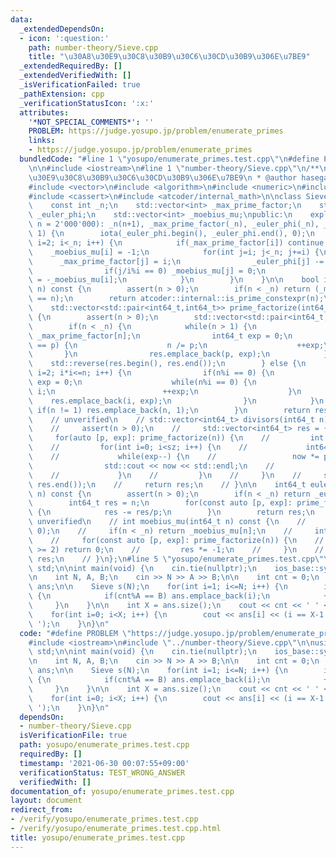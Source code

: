 ```yaml
---
data:
  _extendedDependsOn:
  - icon: ':question:'
    path: number-theory/Sieve.cpp
    title: "\u30A8\u30E9\u30C8\u30B9\u30C6\u30CD\u30B9\u306E\u7BE9"
  _extendedRequiredBy: []
  _extendedVerifiedWith: []
  _isVerificationFailed: true
  _pathExtension: cpp
  _verificationStatusIcon: ':x:'
  attributes:
    '*NOT_SPECIAL_COMMENTS*': ''
    PROBLEM: https://judge.yosupo.jp/problem/enumerate_primes
    links:
    - https://judge.yosupo.jp/problem/enumerate_primes
  bundledCode: "#line 1 \"yosupo/enumerate_primes.test.cpp\"\n#define PROBLEM \"https://judge.yosupo.jp/problem/enumerate_primes\"\
    \n\n#include <iostream>\n#line 1 \"number-theory/Sieve.cpp\"\n/**\n * @brief \u30A8\
    \u30E9\u30C8\u30B9\u30C6\u30CD\u30B9\u306E\u7BE9\n * @author hasegawa1\n */\n\n\
    #include <vector>\n#include <algorithm>\n#include <numeric>\n#include <cstdint>\n\
    #include <cassert>\n#include <atcoder/internal_math>\n\nclass Sieve {\nprivate:\n\
    \    const int _n;\n    std::vector<int> _max_prime_factor;\n    std::vector<int>\
    \ _euler_phi;\n    std::vector<int> _moebius_mu;\npublic:\n    explicit Sieve(int\
    \ n = 2'000'000): _n(n+1), _max_prime_factor(_n), _euler_phi(_n), _moebius_mu(_n,\
    \ 1) {\n        iota(_euler_phi.begin(), _euler_phi.end(), 0);\n        for(int\
    \ i=2; i<_n; i++) {\n            if(_max_prime_factor[i]) continue;\n        \
    \    _moebius_mu[i] = -1;\n            for(int j=i; j<_n; j+=i) {\n          \
    \      _max_prime_factor[j] = i;\n                _euler_phi[j] -= _euler_phi[j]/i;\n\
    \                if(j/i%i == 0) _moebius_mu[j] = 0;\n                else _moebius_mu[j]\
    \ = -_moebius_mu[i];\n            }\n        }\n    }\n\n    bool is_prime(int64_t\
    \ n) const {\n        assert(n > 0);\n        if(n < _n) return (_max_prime_factor[n]\
    \ == n);\n        return atcoder::internal::is_prime_constexpr(n);\n    }\n\n\
    \    std::vector<std::pair<int64_t,int64_t>> prime_factorize(int64_t n) const\
    \ {\n        assert(n > 0);\n        std::vector<std::pair<int64_t,int64_t>> res;\n\
    \        if(n < _n) {\n            while(n > 1) {\n                int64_t p =\
    \ _max_prime_factor[n];\n                int64_t exp = 0;\n                while(_max_prime_factor[n]\
    \ == p) {\n                    n /= p;\n                    ++exp;\n         \
    \       }\n                res.emplace_back(p, exp);\n            }\n        \
    \    std::reverse(res.begin(), res.end());\n        } else {\n            for(int64_t\
    \ i=2; i*i<=n; i++) {\n                if(n%i == 0) {\n                    int\
    \ exp = 0;\n                    while(n%i == 0) {\n                        n /=\
    \ i;\n                        ++exp;\n                    }\n                \
    \    res.emplace_back(i, exp);\n                }\n            }\n           \
    \ if(n != 1) res.emplace_back(n, 1);\n        }\n        return res;\n    }\n\n\
    \    // unverified\n    // std::vector<int64_t> divisors(int64_t n) const {\n\
    \    //     assert(n > 0);\n    //     std::vector<int64_t> res = {1};\n    //\
    \     for(auto [p, exp]: prime_factorize(n)) {\n    //         int sz = res.size();\n\
    \    //         for(int i=0; i<sz; i++) {\n    //             int64_t now = res[i];\n\
    \    //             while(exp--) {\n    //                 now *= p;\n    // \
    \                std::cout << now << std::endl;\n    //                 res.emplace_back(now);\n\
    \    //             }\n    //         }\n    //     }\n    //     sort(res.begin(),\
    \ res.end());\n    //     return res;\n    // }\n\n    int64_t euler_phi(int64_t\
    \ n) const {\n        assert(n > 0);\n        if(n < _n) return _euler_phi[n];\n\
    \        int64_t res = n;\n        for(const auto [p, exp]: prime_factorize(n))\
    \ {\n            res -= res/p;\n        }\n        return res;\n    }\n\n    //\
    \ unverified\n    // int moebius_mu(int64_t n) const {\n    //     assert(n >\
    \ 0);\n    //     if(n < _n) return _moebius_mu[n];\n    //     int res = 1;\n\
    \    //     for(const auto [p, exp]: prime_factorize(n)) {\n    //         if(exp\
    \ >= 2) return 0;\n    //         res *= -1;\n    //     }\n    //     return\
    \ res;\n    // }\n};\n#line 5 \"yosupo/enumerate_primes.test.cpp\"\n\nusing namespace\
    \ std;\n\nint main(void) {\n    cin.tie(nullptr);\n    ios_base::sync_with_stdio(false);\n\
    \n    int N, A, B;\n    cin >> N >> A >> B;\n\n    int cnt = 0;\n    vector<int>\
    \ ans;\n\n    Sieve s(N);\n    for(int i=1; i<=N; i++) {\n        if(s.is_prime(i))\
    \ {\n            if(cnt%A == B) ans.emplace_back(i);\n            ++cnt;\n   \
    \     }\n    }\n\n    int X = ans.size();\n    cout << cnt << ' ' << X << endl;\n\
    \    for(int i=0; i<X; i++) {\n        cout << ans[i] << (i == X-1 ? '\\n' : '\
    \ ');\n    }\n}\n"
  code: "#define PROBLEM \"https://judge.yosupo.jp/problem/enumerate_primes\"\n\n\
    #include <iostream>\n#include \"../number-theory/Sieve.cpp\"\n\nusing namespace\
    \ std;\n\nint main(void) {\n    cin.tie(nullptr);\n    ios_base::sync_with_stdio(false);\n\
    \n    int N, A, B;\n    cin >> N >> A >> B;\n\n    int cnt = 0;\n    vector<int>\
    \ ans;\n\n    Sieve s(N);\n    for(int i=1; i<=N; i++) {\n        if(s.is_prime(i))\
    \ {\n            if(cnt%A == B) ans.emplace_back(i);\n            ++cnt;\n   \
    \     }\n    }\n\n    int X = ans.size();\n    cout << cnt << ' ' << X << endl;\n\
    \    for(int i=0; i<X; i++) {\n        cout << ans[i] << (i == X-1 ? '\\n' : '\
    \ ');\n    }\n}\n"
  dependsOn:
  - number-theory/Sieve.cpp
  isVerificationFile: true
  path: yosupo/enumerate_primes.test.cpp
  requiredBy: []
  timestamp: '2021-06-30 00:07:55+09:00'
  verificationStatus: TEST_WRONG_ANSWER
  verifiedWith: []
documentation_of: yosupo/enumerate_primes.test.cpp
layout: document
redirect_from:
- /verify/yosupo/enumerate_primes.test.cpp
- /verify/yosupo/enumerate_primes.test.cpp.html
title: yosupo/enumerate_primes.test.cpp
---
```

